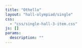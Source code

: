 ```yaml
---
title: "Othello"
layout: "hall-olympiad/single"
css: 
  - "css/single-hall-3-item.css"
js: []
params:
  description: ""
---
```


